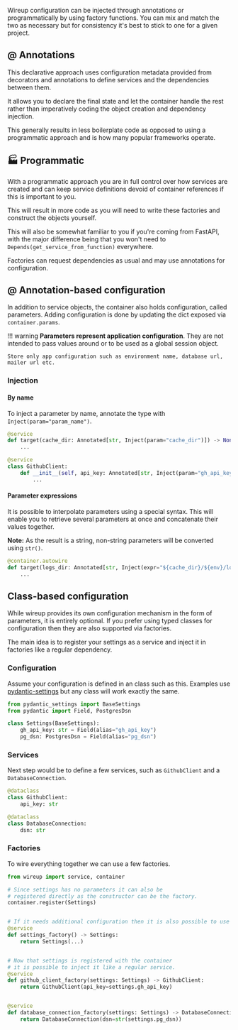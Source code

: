 Wireup configuration can be injected through annotations or programmatically by using factory functions.
You can mix and match the two as necessary but for consistency it's best to stick to one for a given project.

## @ Annotations

This declarative approach uses configuration metadata
provided from decorators and annotations to define services and the dependencies between them. 

It allows you to declare the final state and let the container handle the rest rather than
imperatively coding the object creation and dependency injection.

This generally results in less boilerplate code as opposed to using a programmatic approach 
and is how many popular frameworks operate.


## 🏭 Programmatic

With a programmatic approach you are in full control over how services are created and can keep service definitions
devoid of container references if this is important to you. 

This will result in more code as you will need to write these factories and construct the objects yourself.

This will also be somewhat familiar to you if you're coming from FastAPI, with the major difference
being that you won't need to `Depends(get_service_from_function)` everywhere.

Factories can request dependencies as usual and may use annotations for configuration.

## @ Annotation-based configuration
In addition to service objects, the container also holds configuration, called parameters.
Adding configuration is done by updating the dict exposed via `container.params`.

!!! warning
    **Parameters represent application configuration**. 
    They are not intended to pass values around or to be used as a global session object.

    Store only app configuration such as environment name, database url, mailer url etc.

### Injection

#### By name

To inject a parameter by name, annotate the type with `Inject(param="param_name")`.

```python
@service
def target(cache_dir: Annotated[str, Inject(param="cache_dir")]) -> None:
    ...
```

```python
@service
class GithubClient:
    def __init__(self, api_key: Annotated[str, Inject(param="gh_api_key")]) -> None:
        ...
```

#### Parameter expressions

It is possible to interpolate parameters using a special syntax. This will enable you to retrieve several parameters at once and concatenate their values together.

**Note:** As the result is a string, non-string parameters will be converted using `str()`.

```python
@container.autowire
def target(logs_dir: Annotated[str, Inject(expr="${cache_dir}/${env}/logs")]) -> None:
    ...
```

## Class-based configuration

While wireup provides its own configuration mechanism in the form of parameters, it is entirely optional. 
If you prefer using typed classes for configuration then they are also supported via factories.

The main idea is to register your settings as a service and inject it in factories like a regular dependency.

### Configuration

Assume your configuration is defined in an class such as this.
Examples use [pydantic-settings](https://docs.pydantic.dev/latest/concepts/pydantic_settings) but any class will work exactly the same.



```python title="settings.py"
from pydantic_settings import BaseSettings
from pydantic import Field, PostgresDsn

class Settings(BaseSettings):
    gh_api_key: str = Field(alias="gh_api_key")  
    pg_dsn: PostgresDsn = Field(alias="pg_dsn")  
```

### Services
Next step would be to define a few services, such as `GithubClient` and a `DatabaseConnection`.

```python title="services/github_client.py"
@dataclass
class GithubClient:
    api_key: str

```

```python title="services/db.py"
@dataclass
class DatabaseConnection:
    dsn: str
```

### Factories

To wire everything together we can use a few factories.

```python title="factories.py"
from wireup import service, container

# Since settings has no parameters it can also be 
# registered directly as the constructor can be the factory.
container.register(Settings)


# If it needs additional configuration then it is also possible to use a regular factory.
@service
def settings_factory() -> Settings:
    return Settings(...)


# Now that settings is registered with the container 
# it is possible to inject it like a regular service.
@service
def github_client_factory(settings: Settings) -> GithubClient:
    return GithubClient(api_key=settings.gh_api_key)


@service
def database_connection_factory(settings: Settings) -> DatabaseConnection:
    return DatabaseConnection(dsn=str(settings.pg_dsn))
```

